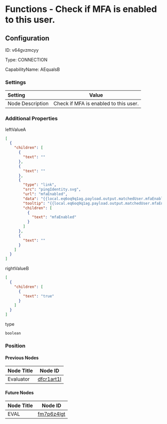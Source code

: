 # Functions - Check if MFA is enabled to this user.
## Configuration
ID:  v64gvzmcyy

Type: CONNECTION 

CapabilityName: AEqualsB

### Settings
| Setting | Value  |
| :------------------------ | ---------------------------------------- |
| Node Description | Check if MFA is enabled to this user. | 





### Additional Properties
leftValueA
```json 
[
  {
    "children": [
      {
        "text": ""
      },
      {
        "text": ""
      },
      {
        "type": "link",
        "src": "pingIdentity.svg",
        "url": "mfaEnabled",
        "data": "{{local.eq6oq9q1ag.payload.output.matchedUser.mfaEnabled}}",
        "tooltip": "{{local.eq6oq9q1ag.payload.output.matchedUser.mfaEnabled}}",
        "children": [
          {
            "text": "mfaEnabled"
          }
        ]
      },
      {
        "text": ""
      }
    ]
  }
]
```


rightValueB
```json 
[
  {
    "children": [
      {
        "text": "true"
      }
    ]
  }
]
```


type
```string 
boolean
```





### Position

#### Previous Nodes
| Node Title | Node ID |
| :------------- | ------------ |
| Evaluator | [dfcr1art1l](./dfcr1art1l.md) | 
 
 #### Future Nodes
| Node Title | Node ID |
| :------------- | ------------ |
| EVAL |[fm7p6z4lgt](./fm7p6z4lgt.md) | 